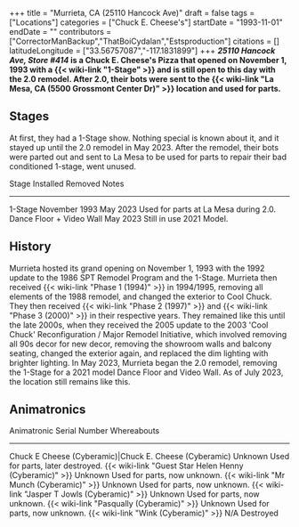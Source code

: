 +++
title = "Murrieta, CA (25110 Hancock Ave)"
draft = false
tags = ["Locations"]
categories = ["Chuck E. Cheese's"]
startDate = "1993-11-01"
endDate = ""
contributors = ["CorrectorManBackup","ThatBoiCydalan","Estsproduction"]
citations = []
latitudeLongitude = ["33.56757087","-117.1831899"]
+++
***25110 Hancock Ave, Store #414* is a Chuck E. Cheese's Pizza that opened on November 1, 1993 with a {{< wiki-link "1-Stage" >}} and is still open to this day with the 2.0 remodel. After 2.0, their bots were sent to the {{< wiki-link "La Mesa, CA (5500 Grossmont Center Dr)" >}} location and used for parts.**

## Stages

At first, they had a 1-Stage show. Nothing special is known about it, and it stayed up until the 2.0 remodel in May 2023. After the remodel, their bots were parted out and sent to La Mesa to be used for parts to repair their bad conditioned 1-stage, went unused.

  Stage                      Installed       Removed        Notes
  -------------------------- --------------- -------------- ---------------------------------------
  1-Stage                    November 1993   May 2023       Used for parts at La Mesa during 2.0.
  Dance Floor + Video Wall   May 2023        Still in use   2021 Model.

## History

Murrieta hosted its grand opening on November 1, 1993 with the 1992 update to the 1986 SPT Remodel Program and the 1-Stage. Murrieta then received {{< wiki-link "Phase 1 (1994)" >}} in 1994/1995, removing all elements of the 1988 remodel, and changed the exterior to Cool Chuck. They then received {{< wiki-link "Phase 2 (1997)" >}} and {{< wiki-link "Phase 3 (2000)" >}} in their respective years. They remained like this until the late 2000s, when they received the 2005 update to the 2003 'Cool Chuck' Reconfiguration / Major Remodel Initiative, which involved removing all 90s decor for new decor, removing the showroom walls and balcony seating, changed the exterior again, and replaced the dim lighting with brighter lighting. In May 2023, Murrieta began the 2.0 remodel, removing the 1-Stage for a 2021 model Dance Floor and Video Wall. As of July 2023, the location still remains like this.

## Animatronics

  Animatronic                                                  Serial Number   Whereabouts
  ------------------------------------------------------------ --------------- ----------------------------------
  Chuck E Cheese (Cyberamic)|Chuck E. Cheese (Cyberamic)      Unknown         Used for parts, later destroyed.
  {{< wiki-link "Guest Star Helen Henny (Cyberamic)" >}}   Unknown         Used for parts, now unknown.
  {{< wiki-link "Mr Munch (Cyberamic)" >}}                 Unknown         Used for parts, now unknown.
  {{< wiki-link "Jasper T Jowls (Cyberamic)" >}}           Unknown         Used for parts, now unknown.
  {{< wiki-link "Pasqually (Cyberamic)" >}}                Unknown         Used for parts, now unknown.
  {{< wiki-link "Wink (Cyberamic)" >}}                     N/A             Destroyed
